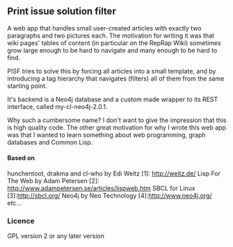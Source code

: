 Print issue solution filter
------------------------

A web app that handles small user-created articles with exactly two paragraphs and two pictures each.
The motivation for writing it was that wiki pages' tables of content (in particular on
the RepRap Wiki) sometimes grow large enough to be hard to navigate and many
enough to be hard to find. 

PISF tries
to solve this by forcing all articles into a small template, and by introducing a tag hierarchy
that navigates (filters) all of them from the same starting point.

It's backend is a Neo4j database and a custom made wrapper to its REST
interface, called my-cl-neo4j-2.0.1.

Why such a cumbersome name? I don't want to give the impression that this is
high quality code. The other great motivation for why I wrote
this web app was that I wanted to learn something about web programming, graph databases and
Common Lisp.

#### Based on
hunchentoot, drakma and cl-who by Edi Weitz [1]: <http://weitz.de/>
Lisp For The Web by Adam Petersen [2]: <http://www.adampetersen.se/articles/lispweb.htm>
SBCL for Linux [3]:<http://sbcl.org/>
Neo4j by Neo Technology [4]:<http://www.neo4j.org/>
etc...

### Licence
GPL version 2 or any later version
